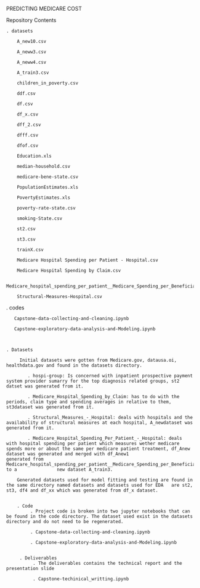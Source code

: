 PREDICTING MEDICARE COST

Repository Contents

    . datasets
        
        A_new10.csv
        
        A_neww3.csv
        
        A_neww4.csv
        
        A_train3.csv
        
        children_in_poverty.csv
        
        ddf.csv
        
        df.csv
        
        df_x.csv
        
        dff_2.csv
        
        dfff.csv
        
        dfof.csv
        
        Education.xls
        
        median-household.csv
        
        medicare-bene-state.csv
        
        PopulationEstimates.xls
        
        PovertyEstimates.xls
        
        poverty-rate-state.csv
        
        smoking-State.csv
        
        st2.csv
        
        st3.csv
        
        trainX.csv
        
        Medicare Hospital Spending per Patient - Hospital.csv

        Medicare Hospital Spending by Claim.csv
        
        Medicare_hospital_spending_per_patient__Medicare_Spending_per_Beneficiary____Additional_Decimal_Places.csv
        
        Structural-Measures-Hospital.csv
        
   . codes
       
       Capstone-data-collecting-and-cleaning.ipynb
       
       Capstone-exploratory-data-analysis-and-Modeling.ipynb
       
         
         
    . Datasets
   
         Initial datasets were gotten from Medicare.gov, datausa.oi, healthdata.gov and found in the datasets directory.
         
            . hospi-group: Is concerned with inpatient prospective payment system provider sumarry for the top diagnosis related groups, st2 datset was generated from it. 
            
            . Medicare_Hospital_Spending_by_Claim: has to do with the periods, claim type and spending averages in relative to them, st3dataset was generated from it.
            
            . Structural_Measures_-_Hospital: deals with hospitals and the availability of structural measures at each hospital, A_newdataset was generated from it.
            
            . Medicare_Hospital_Spending_Per_Patient_-_Hospital: deals with hospital spending per patient which measures wether medicare spends more or about the same per medicare patient treatment, df_Anew dataset was generated and merged with df_Anew1                     generated from Medicare_hospital_spending_per_patient__Medicare_Spending_per_Beneficiary____Additional_Decimal_Places to a               new dataset A_train3.
            
        Generated datasets used for model fitting and testing are found in the same directory named datasets and datasets used for EDA   are st2, st3, df4 and df_xx which was generated from df_x dataset.
        
        
        . Code
             . Project code is broken into two jupyter notebooks that can be found in the code directory. The dataset used exist in the datasets directory and do not need to be regenerated.
             
             . Capstone-data-collecting-and-cleaning.ipynb
             
             . Capstone-exploratory-data-analysis-and-Modeling.ipynb
             
             
         . Deliverables
              . The deliverables contains the technical report and the presentation slide
              
              . Capstone-techinical_writting.ipynb
